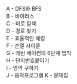 A - DFS와 BFS  
B - 바이러스  
C - 미로 탐색  
D - 경로 찾기  
E - 효율적인 해킹  
F - 순열 사이클  
G - 케빈 베이컨의 6단계 법칙  
H - 단지번호붙이기  
I - 영역 구하기  
J - 음악프로그램 
K - 문제집  
